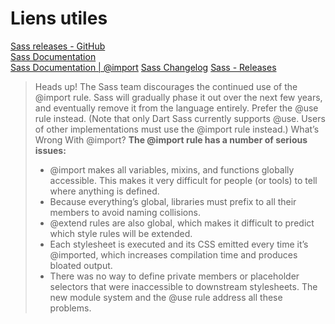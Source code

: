 # Liens utiles

[Sass releases - GitHub](https://github.com/sass/dart-sass/releases/tag/1.43.4)  
[Sass Documentation](https://sass-lang.com/documentation)  
[Sass Documentation | @import](https://sass-lang.com/documentation/at-rules/import)
[Sass Changelog](https://github.com/sass/dart-sass/blob/main/CHANGELOG.md)
[Sass - Releases](https://github.com/sass/dart-sass/releases)

>Heads up!
>The Sass team discourages the continued use of the @import rule. Sass will gradually phase it out over the next few years, and eventually remove it from the language entirely. Prefer the @use rule instead. (Note that only Dart Sass currently supports @use. Users of other implementations must use the @import rule instead.)
>What’s Wrong With @import?
>**The @import rule has a number of serious issues:**
>- @import makes all variables, mixins, and functions globally accessible. This makes it very difficult for people (or tools) to tell where anything is defined.
>- Because everything’s global, libraries must prefix to all their members to avoid naming collisions.
>- @extend rules are also global, which makes it difficult to predict which style rules will be extended.
>- Each stylesheet is executed and its CSS emitted every time it’s @imported, which increases compilation time and produces bloated output.
>- There was no way to define private members or placeholder selectors that were inaccessible to downstream stylesheets.
>The new module system and the @use rule address all these problems.